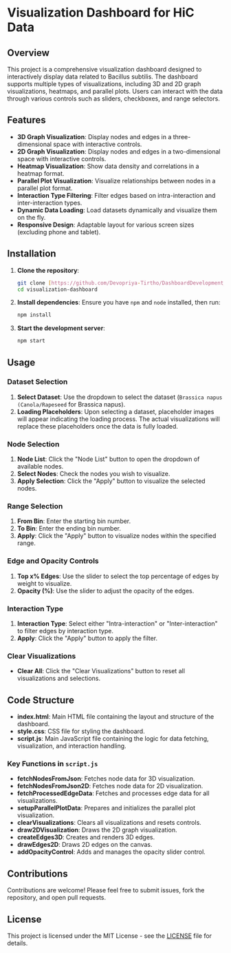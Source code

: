 # Visualization Dashboard for HiC Data

## Overview

This project is a comprehensive visualization dashboard designed to interactively display data related to Bacillus subtilis. The dashboard supports multiple types of visualizations, including 3D and 2D graph visualizations, heatmaps, and parallel plots. Users can interact with the data through various controls such as sliders, checkboxes, and range selectors.

## Features

- **3D Graph Visualization**: Display nodes and edges in a three-dimensional space with interactive controls.
- **2D Graph Visualization**: Display nodes and edges in a two-dimensional space with interactive controls.
- **Heatmap Visualization**: Show data density and correlations in a heatmap format.
- **Parallel Plot Visualization**: Visualize relationships between nodes in a parallel plot format.
- **Interaction Type Filtering**: Filter edges based on intra-interaction and inter-interaction types.
- **Dynamic Data Loading**: Load datasets dynamically and visualize them on the fly.
- **Responsive Design**: Adaptable layout for various screen sizes (excluding phone and tablet).

## Installation

1. **Clone the repository**:
    ```sh
    git clone [https://github.com/Devopriya-Tirtho/DashboardDevelopment_ResearchWork.git](https://github.com/Devopriya-Tirtho/Visualization-Dashboard-for-Brassica-napus.git)
    cd visualization-dashboard
    ```

2. **Install dependencies**:
    Ensure you have `npm` and `node` installed, then run:
    ```sh
    npm install
    ```

3. **Start the development server**:
    ```sh
    npm start
    ```

## Usage

### Dataset Selection

1. **Select Dataset**: Use the dropdown to select the dataset (`Brassica napus (Canola/Rapeseed` for Brassica napus).
2. **Loading Placeholders**: Upon selecting a dataset, placeholder images will appear indicating the loading process. The actual visualizations will replace these placeholders once the data is fully loaded.

### Node Selection

1. **Node List**: Click the "Node List" button to open the dropdown of available nodes.
2. **Select Nodes**: Check the nodes you wish to visualize.
3. **Apply Selection**: Click the "Apply" button to visualize the selected nodes.

### Range Selection

1. **From Bin**: Enter the starting bin number.
2. **To Bin**: Enter the ending bin number.
3. **Apply**: Click the "Apply" button to visualize nodes within the specified range.

### Edge and Opacity Controls

1. **Top x% Edges**: Use the slider to select the top percentage of edges by weight to visualize.
2. **Opacity (%)**: Use the slider to adjust the opacity of the edges.

### Interaction Type

1. **Interaction Type**: Select either "Intra-interaction" or "Inter-interaction" to filter edges by interaction type.
2. **Apply**: Click the "Apply" button to apply the filter.

### Clear Visualizations

- **Clear All**: Click the "Clear Visualizations" button to reset all visualizations and selections.

## Code Structure

- **index.html**: Main HTML file containing the layout and structure of the dashboard.
- **style.css**: CSS file for styling the dashboard.
- **script.js**: Main JavaScript file containing the logic for data fetching, visualization, and interaction handling.

### Key Functions in `script.js`

- **fetchNodesFromJson**: Fetches node data for 3D visualization.
- **fetchNodesFromJson2D**: Fetches node data for 2D visualization.
- **fetchProcessedEdgeData**: Fetches and processes edge data for all visualizations.
- **setupParallelPlotData**: Prepares and initializes the parallel plot visualization.
- **clearVisualizations**: Clears all visualizations and resets controls.
- **draw2DVisualization**: Draws the 2D graph visualization.
- **createEdges3D**: Creates and renders 3D edges.
- **drawEdges2D**: Draws 2D edges on the canvas.
- **addOpacityControl**: Adds and manages the opacity slider control.

## Contributions

Contributions are welcome! Please feel free to submit issues, fork the repository, and open pull requests.

## License

This project is licensed under the MIT License - see the [LICENSE](LICENSE) file for details.
